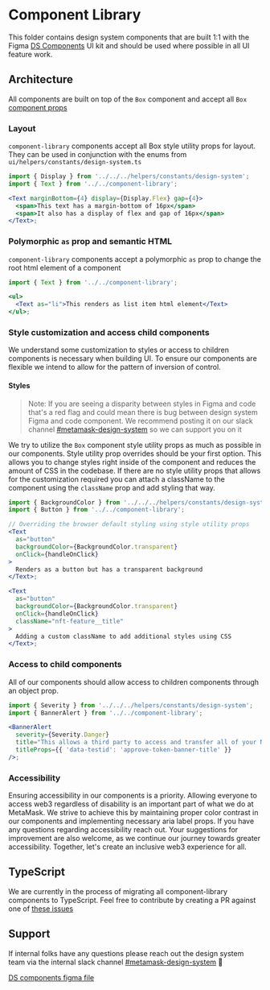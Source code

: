 # Component Library

This folder contains design system components that are built 1:1 with the Figma [DS Components](https://www.figma.com/file/HKpPKij9V3TpsyMV1TpV7C/DS-Components?node-id=16-6) UI kit and should be used where possible in all UI feature work.

## Architecture

All components are built on top of the `Box` component and accept all `Box` [component props](https://metamask.github.io/metamask-storybook/?path=/docs/components-componentlibrary-box--docs#props)

### Layout

`component-library` components accept all Box style utility props for layout. They can be used in conjunction with the enums from `ui/helpers/constants/design-system.ts`

```jsx
import { Display } from '../../../helpers/constants/design-system';
import { Text } from '../../component-library';

<Text marginBottom={4} display={Display.Flex} gap={4}>
  <span>This text has a margin-bottom of 16px</span>
  <span>It also has a display of flex and gap of 16px</span>
</Text>;
```

### Polymorphic `as` prop and semantic HTML

`component-library` components accept a polymorphic `as` prop to change the root html element of a component

```jsx
import { Text } from '../../component-library';

<ul>
  <Text as="li">This renders as list item html element</Text>
</ul>;
```

### Style customization and access child components

We understand some customization to styles or access to children components is necessary when building UI. To ensure our components are flexible we intend to allow for the pattern of inversion of control.

#### Styles

> Note: If you are seeing a disparity between styles in Figma and code that's a red flag and could mean there is bug between design system Figma and code component. We recommend posting it on our slack channel [#metamask-design-system](https://consensys.slack.com/archives/C0354T27M5M) so we can support you on it

We try to utilize the `Box` component style utility props as much as possible in our components. Style utility prop overrides should be your first option. This allows you to change styles right inside of the component and reduces the amount of CSS in the codebase. If there are no style utility props that allows for the customization required you can attach a className to the component using the `className` prop and add styling that way.

```jsx
import { BackgroundColor } from '../../../helpers/constants/design-system';
import { Button } from '../../component-library';

// Overriding the browser default styling using style utility props
<Text
  as="button"
  backgroundColor={BackgroundColor.transparent}
  onClick={handleOnClick}
>
  Renders as a button but has a transparent background
</Text>;

<Text
  as="button"
  backgroundColor={BackgroundColor.transparent}
  onClick={handleOnClick}
  className="nft-feature__title"
>
  Adding a custom className to add additional styles using CSS
</Text>;
```

### Access to child components

All of our components should allow access to children components through an object prop.

```jsx
import { Severity } from '../../../helpers/constants/design-system';
import { BannerAlert } from '../../component-library';

<BannerAlert
  severity={Severity.Danger}
  title="This allows a third party to access and transfer all of your NFTs"
  titleProps={{ 'data-testid': 'approve-token-banner-title' }}
/>;
```

### Accessibility

Ensuring accessibility in our components is a priority. Allowing everyone to access web3 regardless of disability is an important part of what we do at MetaMask. We strive to achieve this by maintaining proper color contrast in our components and implementing necessary aria label props. If you have any questions regarding accessibility reach out. Your suggestions for improvement are also welcome, as we continue our journey towards greater accessibility. Together, let's create an inclusive web3 experience for all.

## TypeScript

We are currently in the process of migrating all component-library components to TypeScript. Feel free to contribute by creating a PR against one of [these issues](https://github.com/MetaMask/metamask-extension/issues?q=is%3Aissue+is%3Aopen+DS%2FExtension%2F2023%2FQ2%2FO1%2FKR3)

## Support

If internal folks have any questions please reach out the design system team via the internal slack channel [#metamask-design-system](https://consensys.slack.com/archives/C0354T27M5M) 💁

[DS components figma file](https://www.figma.com/file/HKpPKij9V3TpsyMV1TpV7C/DS-Components?node-id=16%3A6)
